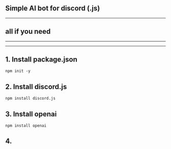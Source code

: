 ## Simple AI bot for discord (.js)

___

## all if you need 

___

___

## 1. Install package.json

``npm init -y``

## 2. Install discord.js 

``npm install discord.js``

## 3. Install openai

``npm install openai``

## 4.
